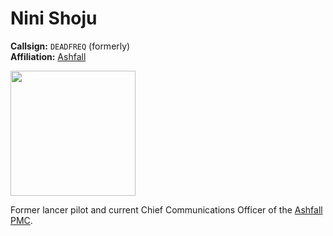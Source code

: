 # Nini Shoju

**Callsign:** `DEADFREQ` (formerly)  
**Affiliation:** [Ashfall](/Factions/PMC/Ashfall.md)  

<img src="https://github.com/user-attachments/assets/1263a935-e08b-4af7-bca1-7487daf7c6f1" width=200>

Former lancer pilot and current Chief Communications Officer of the [Ashfall PMC](Factions/PMC/Ashfall.md).  

